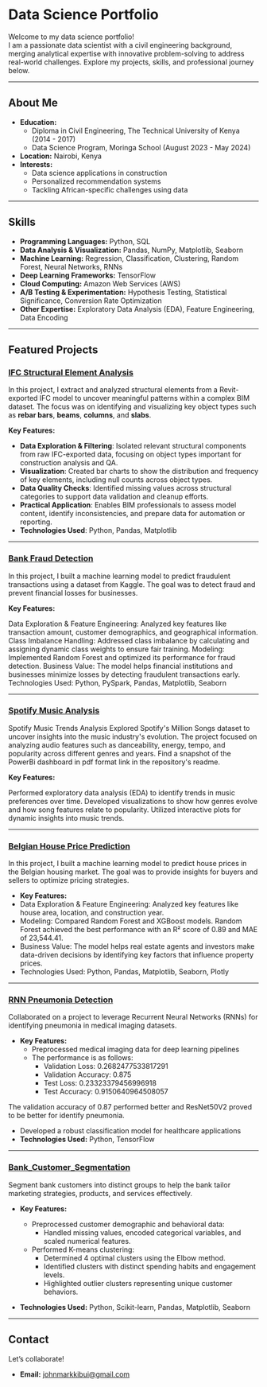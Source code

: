 # Data Science Portfolio

Welcome to my data science portfolio!  
I am a passionate data scientist with a civil engineering background, merging analytical expertise with innovative problem-solving to address real-world challenges. Explore my projects, skills, and professional journey below.

---

## About Me

- **Education:**  
  - Diploma in Civil Engineering, The Technical University of Kenya (2014 - 2017)  
  - Data Science Program, Moringa School (August 2023 - May 2024)  
- **Location:** Nairobi, Kenya  
- **Interests:**  
  - Data science applications in construction  
  - Personalized recommendation systems  
  - Tackling African-specific challenges using data  

---

## Skills

- **Programming Languages:** Python, SQL  
- **Data Analysis & Visualization:** Pandas, NumPy, Matplotlib, Seaborn  
- **Machine Learning:** Regression, Classification, Clustering, Random Forest, Neural Networks, RNNs  
- **Deep Learning Frameworks:** TensorFlow  
- **Cloud Computing:** Amazon Web Services (AWS)  
- **A/B Testing & Experimentation:** Hypothesis Testing, Statistical Significance, Conversion Rate Optimization  
- **Other Expertise:** Exploratory Data Analysis (EDA), Feature Engineering, Data Encoding  

---

## Featured Projects

### [IFC Structural Element Analysis](https://github.com/mark-kibui/IFC_data_extraction.git)

In this project, I extract and analyzed structural elements from a Revit-exported IFC model to uncover meaningful patterns within a complex BIM dataset. The focus was on identifying and visualizing key object types such as **rebar bars**, **beams**, **columns**, and **slabs**.

**Key Features:**

- **Data Exploration & Filtering**: Isolated relevant structural components from raw IFC-exported data, focusing on object types important for construction analysis and QA.
- **Visualization**: Created bar charts to show the distribution and frequency of key elements, including null counts across object types.
- **Data Quality Checks**: Identified missing values across structural categories to support data validation and cleanup efforts.
- **Practical Application**: Enables BIM professionals to assess model content, identify inconsistencies, and prepare data for automation or reporting.
- **Technologies Used**: Python, Pandas, Matplotlib  
  
---

### [Bank Fraud Detection](https://github.com/mark-kibui/Bank-Fraud-detection.git)  

In this project, I built a machine learning model to predict fraudulent transactions using a dataset from Kaggle. The goal was to detect fraud and prevent financial losses for businesses.

**Key Features:**

Data Exploration & Feature Engineering: Analyzed key features like transaction amount, customer demographics, and geographical information.
Class Imbalance Handling: Addressed class imbalance by calculating and assigning dynamic class weights to ensure fair training.
Modeling: Implemented Random Forest and optimized its performance for fraud detection.
Business Value: The model helps financial institutions and businesses minimize losses by detecting fraudulent transactions early.
Technologies Used: Python, PySpark, Pandas, Matplotlib, Seaborn

---

### [Spotify Music Analysis](https://github.com/mark-kibui/Spotify_Data.git)  
Spotify Music Trends Analysis
Explored Spotify's Million Songs dataset to uncover insights into the music industry's evolution. The project focused on analyzing audio features such as danceability, energy, tempo, and popularity across different genres and years.
Find a snapshot of the PowerBi dashboard in pdf format link in the repository's readme.

**Key Features:**

Performed exploratory data analysis (EDA) to identify trends in music preferences over time.
Developed visualizations to show how genres evolve and how song features relate to popularity.
Utilized interactive plots for dynamic insights into music trends. 

---

### [Belgian House Price Prediction](https://github.com/mark-kibui/Predict-House-Prices.git)
In this project, I built a machine learning model to predict house prices in the Belgian housing market. The goal was to provide insights for buyers and sellers to optimize pricing strategies.

- **Key Features:**
- Data Exploration & Feature Engineering: Analyzed key features like house area, location, and construction year.
- Modeling: Compared Random Forest and XGBoost models. Random Forest achieved the best performance with an R² score of 0.89 and MAE of 23,544.41.
- Business Value: The model helps real estate agents and investors make data-driven decisions by identifying key factors that influence property prices. 
- Technologies Used: Python, Pandas, Matplotlib, Seaborn, Plotly
  
---

### [RNN Pneumonia Detection](https://github.com/mark-kibui/Phase-4-Project)  
Collaborated on a project to leverage Recurrent Neural Networks (RNNs) for identifying pneumonia in medical imaging datasets.  

- **Key Features:**  
  - Preprocessed medical imaging data for deep learning pipelines
  - The performance is as follows:
      - Validation Loss: 0.2682477533817291
      - Validation Accuracy: 0.875
      - Test Loss: 0.23323379456996918
      - Test Accuracy: 0.9150640964508057

The validation accuracy of 0.87 performed better and ResNet50V2 proved to be better for identify pneumonia.  
  - Developed a robust classification model for healthcare applications  
- **Technologies Used:** Python, TensorFlow  

---

### [Bank_Customer_Segmentation](https://github.com/mark-kibui/Bank-Customer-Segmentation.git)
Segment bank customers into distinct groups to help the bank tailor marketing strategies, products, and services effectively.

- **Key Features:**  
  - Preprocessed customer demographic and behavioral data:
    - Handled missing values, encoded categorical variables, and scaled numerical features. 
  - Performed K-means clustering:
    - Determined 4 optimal clusters using the Elbow method.
    - Identified clusters with distinct spending habits and engagement levels.
    - Highlighted outlier clusters representing unique customer behaviors.

- **Technologies Used:** Python, Scikit-learn, Pandas, Matplotlib, Seaborn

---

## Contact

Let’s collaborate!  

- **Email:** [johnmarkkibui@gmail.com](mailto:johnmarkkibui@gmail.com) 
